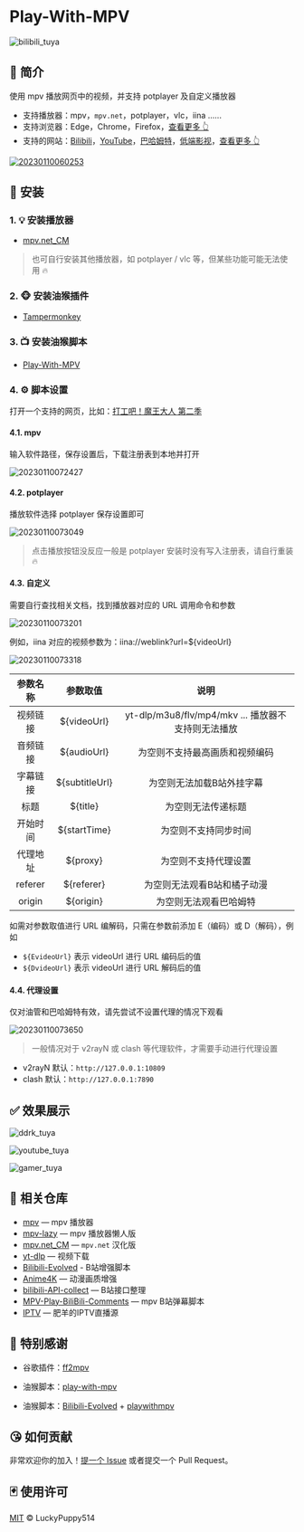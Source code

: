 # Play-With-MPV

![bilibili_tuya](https://cdn.jsdelivr.net/gh/LuckyPuppy514/pic-bed/common/bilibili_tuya.jpg)

## 🌟 简介

使用 mpv 播放网页中的视频，并支持 potplayer 及自定义播放器

- 支持播放器：mpv，`mpv.net`，potplayer，vlc，iina ......
- 支持浏览器：Edge，Chrome，Firefox，[查看更多 👆](https://www.tampermonkey.net/index.php)
- 支持的网站：[Bilibili](https://www.bilibli.com)，[YouTube](https://www.youtube.com)，[巴哈姆特](https://ani.gamer.com.tw)，[低端影视](https://ddys.art)，[查看更多 👆](https://www.lckp.top/play-with-mpv/index.html)

[![20230110060253](https://cdn.jsdelivr.net/gh/LuckyPuppy514/pic-bed/common/20230110060253.png)](https://www.lckp.top/play-with-mpv/index.html)

## 🐳 安装

### 1. 💡 安装播放器

- [mpv.net_CM](https://www.lckp.top/archives/mpvnetcm)

> 也可自行安装其他播放器，如 potplayer / vlc 等，但某些功能可能无法使用 🔥

### 2. 🐵 安装油猴插件

- [Tampermonkey](https://www.tampermonkey.net/index.php)

### 3. 📺 安装油猴脚本

- [Play-With-MPV](https://greasyfork.org/zh-CN/scripts/444056-play-with-mpv)

### 4. ⚙️ 脚本设置

打开一个支持的网页，比如：[打工吧！魔王大人 第二季](https://www.bilibili.com/bangumi/play/ep674708)  

#### 4.1. mpv

输入软件路径，保存设置后，下载注册表到本地并打开

![20230110072427](https://cdn.jsdelivr.net/gh/LuckyPuppy514/pic-bed/common/20230110072427.png)

#### 4.2. potplayer

播放软件选择 potplayer 保存设置即可

![20230110073049](https://cdn.jsdelivr.net/gh/LuckyPuppy514/pic-bed/common/20230110073049.png)

> 点击播放按钮没反应一般是 potplayer 安装时没有写入注册表，请自行重装 🔥

#### 4.3. 自定义

需要自行查找相关文档，找到播放器对应的 URL 调用命令和参数

![20230110073201](https://cdn.jsdelivr.net/gh/LuckyPuppy514/pic-bed/common/20230110073201.png)

例如，iina 对应的视频参数为：iina://weblink?url=${videoUrl}

![20230110073318](https://cdn.jsdelivr.net/gh/LuckyPuppy514/pic-bed/common/20230110073318.png)

| 参数名称 | 参数取值 | 说明 |
|:---:|:---:|:---:|
| 视频链接 | ${videoUrl} | yt-dlp/m3u8/flv/mp4/mkv ... 播放器不支持则无法播放 |
| 音频链接 | ${audioUrl} | 为空则不支持最高画质和视频编码 |
| 字幕链接 | ${subtitleUrl} | 为空则无法加载B站外挂字幕 |
| 标题 | ${title} | 为空则无法传递标题 |
| 开始时间 | ${startTime} | 为空则不支持同步时间 |
| 代理地址 | ${proxy} | 为空则不支持代理设置 |
| referer | ${referer} | 为空则无法观看B站和橘子动漫 |
| origin | ${origin} | 为空则无法观看巴哈姆特 |

如需对参数取值进行 URL 编解码，只需在参数前添加 E（编码）或 D（解码），例如

- `${EvideoUrl}` 表示 videoUrl 进行 URL 编码后的值
- `${DvideoUrl}` 表示 videoUrl 进行 URL 解码后的值

#### 4.4. 代理设置

仅对油管和巴哈姆特有效，请先尝试不设置代理的情况下观看

![20230110073650](https://cdn.jsdelivr.net/gh/LuckyPuppy514/pic-bed/common/20230110073650.png)

> 一般情况对于 v2rayN 或 clash 等代理软件，才需要手动进行代理设置

- v2rayN 默认：`http://127.0.0.1:10809`
- clash 默认：`http://127.0.0.1:7890`

## ✅ 效果展示

![ddrk_tuya](https://cdn.jsdelivr.net/gh/LuckyPuppy514/pic-bed/common/ddrk_tuya.jpg)

![youtube_tuya](https://cdn.jsdelivr.net/gh/LuckyPuppy514/pic-bed/common/youtube_tuya.jpg)

![gamer_tuya](https://cdn.jsdelivr.net/gh/LuckyPuppy514/pic-bed/common/gamer_tuya.jpg)

## 👏 相关仓库

- [mpv](https://github.com/mpv-player/mpv) — mpv 播放器
- [mpv-lazy](https://github.com/hooke007/MPV_lazy) — mpv 播放器懒人版
- [mpv.net_CM](https://github.com/hooke007/mpv.net_CM) — `mpv.net` 汉化版
- [yt-dlp](https://github.com/yt-dlp/yt-dlp) — 视频下载
- [Bilibili-Evolved](https://github.com/the1812/Bilibili-Evolved) - B站增强脚本
- [Anime4K](https://github.com/bloc97/Anime4K) — 动漫画质增强
- [bilibili-API-collect](https://github.com/SocialSisterYi/bilibili-API-collect) — B站接口整理
- [MPV-Play-BiliBili-Comments](https://github.com/itKelis/MPV-Play-BiliBili-Comments) — mpv B站弹幕脚本
- [IPTV](https://github.com/youshandefeiyang/IPTV) — 肥羊的IPTV直播源

## 👏 特别感谢

- 谷歌插件：[ff2mpv](https://github.com/woodruffw/ff2mpv)

- 油猴脚本：[play-with-mpv](https://greasyfork.org/zh-CN/scripts/416271-play-with-mpv)

- 油猴脚本：[Bilibili-Evolved](https://github.com/the1812/Bilibili-Evolved) + [playwithmpv](https://github.com/videoanywhere/playwithmpv)

## 😘 如何贡献

非常欢迎你的加入！[提一个 Issue](https://github.com/LuckyPuppy514/Play-With-MPV/issues/new) 或者提交一个 Pull Request。

## 🃏 使用许可

[MIT](https://github.com/LuckyPuppy514/Play-With-MPV/blob/main/LICENSE) © LuckyPuppy514
